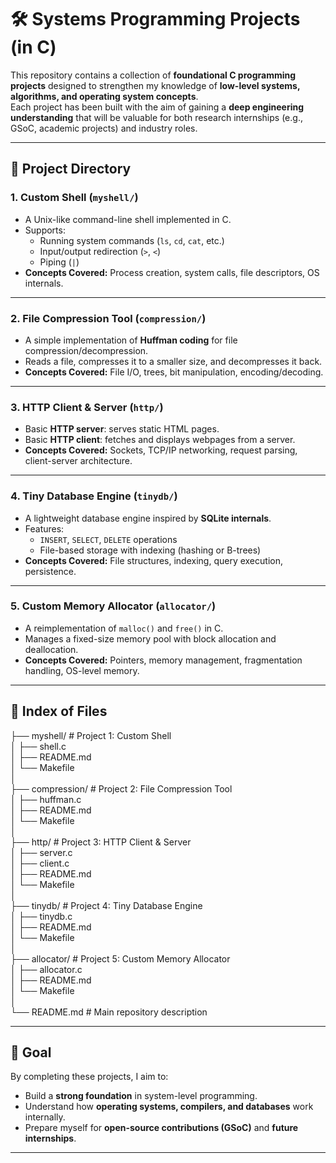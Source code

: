 
# 🛠️ Systems Programming Projects (in C)

This repository contains a collection of **foundational C programming projects** designed to strengthen my knowledge of **low-level systems, algorithms, and operating system concepts**.  
Each project has been built with the aim of gaining a **deep engineering understanding** that will be valuable for both research internships (e.g., GSoC, academic projects) and industry roles.

---

## 📂 Project Directory

### 1. **Custom Shell (`myshell/`)**
- A Unix-like command-line shell implemented in C.  
- Supports:
  - Running system commands (`ls`, `cd`, `cat`, etc.)
  - Input/output redirection (`>`, `<`)  
  - Piping (`|`)  
- **Concepts Covered:** Process creation, system calls, file descriptors, OS internals.

---

### 2. **File Compression Tool (`compression/`)**
- A simple implementation of **Huffman coding** for file compression/decompression.  
- Reads a file, compresses it to a smaller size, and decompresses it back.  
- **Concepts Covered:** File I/O, trees, bit manipulation, encoding/decoding.

---

### 3. **HTTP Client & Server (`http/`)**
- Basic **HTTP server**: serves static HTML pages.  
- Basic **HTTP client**: fetches and displays webpages from a server.  
- **Concepts Covered:** Sockets, TCP/IP networking, request parsing, client-server architecture.

---

### 4. **Tiny Database Engine (`tinydb/`)**
- A lightweight database engine inspired by **SQLite internals**.  
- Features:
  - `INSERT`, `SELECT`, `DELETE` operations  
  - File-based storage with indexing (hashing or B-trees)  
- **Concepts Covered:** File structures, indexing, query execution, persistence.

---

### 5. **Custom Memory Allocator (`allocator/`)**
- A reimplementation of `malloc()` and `free()` in C.  
- Manages a fixed-size memory pool with block allocation and deallocation.  
- **Concepts Covered:** Pointers, memory management, fragmentation handling, OS-level memory.

---

## 📑 Index of Files
 ├── myshell/ # Project 1: Custom Shell <br>
  │   ├── shell.c <br>
  │   ├── README.md <br>
  │   └── Makefile <br>
  │ <br>
  ├── compression/ # Project 2: File Compression Tool <br>
  │   ├── huffman.c <br>
  │   ├── README.md <br>
  │   └── Makefile <br>
  │ <br>
  ├── http/  # Project 3: HTTP Client & Server <br>
  │   ├── server.c <br>
  │   ├── client.c <br>
  │   ├── README.md <br>
  │   └── Makefile <br>
  │ <br>
  ├── tinydb/  # Project 4: Tiny Database Engine <br>
  │   ├── tinydb.c <br>
  │   ├── README.md <br>
  │   └── Makefile <br>
  │ <br>
  ├── allocator/  # Project 5: Custom Memory Allocator <br>
  │   ├── allocator.c <br>
  │   ├── README.md <br>
  │   └── Makefile <br>
  │ <br>
  └── README.md  # Main repository description

---

## 🎯 Goal
By completing these projects, I aim to:
- Build a **strong foundation** in system-level programming.  
- Understand how **operating systems, compilers, and databases** work internally.  
- Prepare myself for **open-source contributions (GSoC)** and **future internships**.  

---
